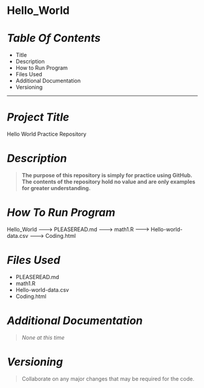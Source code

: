 # Hello_World
# ***Table Of Contents***
- Title
- Description
- How to Run Program
- Files Used
- Additional Documentation
- Versioning
---

# ***Project Title***
Hello World Practice Repository

# ***Description***
> **The purpose of this repository is simply for practice using GitHub. The contents of the repository hold no value and are only examples for greater understanding.**

# ***How To Run Program***
Hello_World
    ---> PLEASEREAD.md
    ---> math1.R
    ---> Hello-world-data.csv
    ---> Coding.html
    
# ***Files Used***
- PLEASEREAD.md
- math1.R
- Hello-world-data.csv
- Coding.html

# ***Additional Documentation***
> *None at this time*

# ***Versioning***
> Collaborate on any major changes that may be required for the code.
